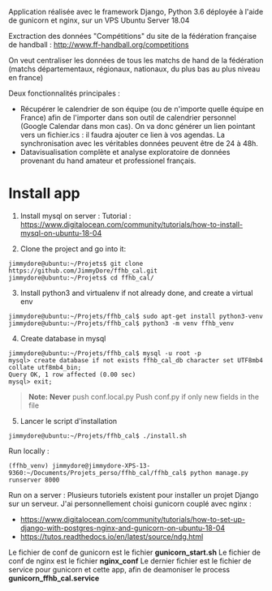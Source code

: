 Application réalisée avec le framework Django, Python 3.6
déployée à l'aide de gunicorn et nginx, sur un VPS Ubuntu Server 18.04 

Exctraction des données "Compétitions" du site de la fédération française de handball : http://www.ff-handball.org/competitions 

On veut centraliser les données de tous les matchs de hand de la fédération (matchs départementaux, régionaux, nationaux, du plus bas au plus niveau en france)

Deux fonctionnalités principales : 
- Récupérer le calendrier de son équipe (ou de n'importe quelle équipe en France) afin de l'importer dans son outil de calendrier personnel (Google Calendar dans mon cas). On va donc générer un lien pointant vers un fichier.ics : il faudra ajouter ce lien à vos agendas. La synchronisation avec les véritables données peuvent être de 24 à 48h.
- Datavisualisation complète et analyse exploratoire de données provenant du hand amateur et professionel français.

# Install app
1) Install mysql on server : 
Tutorial : https://www.digitalocean.com/community/tutorials/how-to-install-mysql-on-ubuntu-18-04

2) Clone the project and go into it: 
```console
jimmydore@ubuntu:~/Projets$ git clone https://github.com/JimmyDore/ffhb_cal.git
jimmydore@ubuntu:~/Projets$ cd ffhb_cal/
```
3) Install python3 and virtualenv if not already done, and create a virtual env
```console
jimmydore@ubuntu:~/Projets/ffhb_cal$ sudo apt-get install python3-venv
jimmydore@ubuntu:~/Projets/ffhb_cal$ python3 -m venv ffhb_venv
```

4) Create database in mysql
```console
jimmydore@ubuntu:~/Projets/ffhb_cal$ mysql -u root -p
mysql> create database if not exists ffhb_cal_db character set UTF8mb4 collate utf8mb4_bin;
Query OK, 1 row affected (0.00 sec)
mysql> exit;
```
> **Note:** **Never** push conf.local.py Push conf.py if only new fields in the file


5) Lancer le script d'installation

```console
jimmydore@ubuntu:~/Projets/ffhb_cal$ ./install.sh
```

Run locally :
```console
(ffhb_venv) jimmydore@jimmydore-XPS-13-9360:~/Documents/Projets_perso/ffhb_cal/ffhb_cal$ python manage.py runserver 8000
```

Run on a server :
Plusieurs tutoriels existent pour installer un projet Django sur un serveur. J'ai personnellement choisi gunicorn couplé avec nginx :
- https://www.digitalocean.com/community/tutorials/how-to-set-up-django-with-postgres-nginx-and-gunicorn-on-ubuntu-18-04
- https://tutos.readthedocs.io/en/latest/source/ndg.html

Le fichier de conf de gunicorn est le fichier **gunicorn_start.sh**
Le fichier de conf de nginx est le fichier **nginx_conf**
Le dernier fichier est le fichier de service pour gunicorn et cette app, afin de deamoniser le process **gunicorn_ffhb_cal.service**